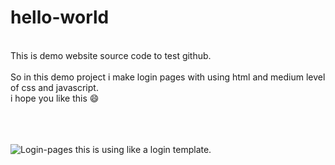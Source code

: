# hello-world
<br>
This is demo website source code to test github.
<br><br>
So in this demo project i make login pages with using html and medium level of css and javascript. 
<br>
i hope you like this &#128516;
<br><br>

<br><br>
![Login-pages](https://github.com/tapas-2007/Login-page/assets/144914211/0f47bf4d-591e-41f4-8888-deb8bdd1f8cd)
 this is using like a login template.
